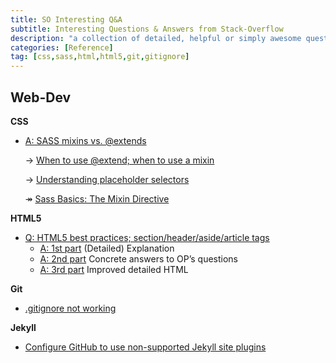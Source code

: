 ```yaml
---
title: SO Interesting Q&A
subtitle: Interesting Questions & Answers from Stack-Overflow
description: "a collection of detailed, helpful or simply awesome questions & answers from Stack-Overflow, with related links and articles"
categories: [Reference]
tag: [css,sass,html,html5,git,gitignore]
---
```


## Web-Dev

**CSS**

* [A: SASS mixins vs. @extends](http://stackoverflow.com/a/30744854/2245329)

  &rarr; [When to use @extend; when to use a mixin](http://csswizardry.com/2014/11/when-to-use-extend-when-to-use-a-mixin/)

  &rarr; [Understanding placeholder selectors](http://thesassway.com/intermediate/understanding-placeholder-selectors)

  &#8608; [Sass Basics: The Mixin Directive](https://www.sitepoint.com/sass-basics-the-mixin-directive/)

**HTML5**

* [Q: HTML5 best practices; section/header/aside/article tags](http://stackoverflow.com/questions/4781077/html5-best-practices-section-header-aside-article-tags)
  * [A: 1st part](http://stackoverflow.com/a/26579514/2245329) (Detailed) Explanation
  * [A: 2nd part](http://stackoverflow.com/a/26695892/2245329) Concrete answers to OP’s questions
  * [A: 3rd part](http://stackoverflow.com/a/26642108/2245329) Improved detailed HTML


**Git**

* [.gitignore not working](http://stackoverflow.com/a/32377642/2245329)


**Jekyll**

* [Configure GitHub to use non-supported Jekyll site plugins](http://stackoverflow.com/a/28252200/2245329)
